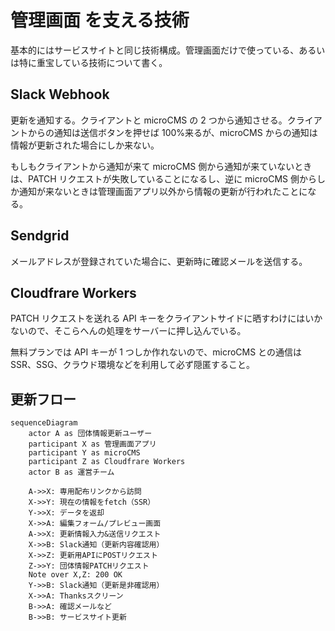 # 管理画面 を支える技術

基本的にはサービスサイトと同じ技術構成。管理画面だけで使っている、あるいは特に重宝している技術について書く。

## Slack Webhook

更新を通知する。クライアントと microCMS の 2 つから通知させる。クライアントからの通知は送信ボタンを押せば 100%来るが、microCMS からの通知は情報が更新された場合にしか来ない。

もしもクライアントから通知が来て microCMS 側から通知が来ていないときは、PATCH リクエストが失敗していることになるし、逆に microCMS 側からしか通知が来ないときは管理画面アプリ以外から情報の更新が行われたことになる。

## Sendgrid

メールアドレスが登録されていた場合に、更新時に確認メールを送信する。

## Cloudfrare Workers

PATCH リクエストを送れる API キーをクライアントサイドに晒すわけにはいかないので、そこらへんの処理をサーバーに押し込んでいる。

無料プランでは API キーが 1 つしか作れないので、microCMS との通信は SSR、SSG、クラウド環境などを利用して必ず隠匿すること。

## 更新フロー

```mermaid
sequenceDiagram
    actor A as 団体情報更新ユーザー
    participant X as 管理画面アプリ
    participant Y as microCMS
    participant Z as Cloudfrare Workers
    actor B as 運営チーム

    A->>X: 専用配布リンクから訪問
    X->>Y: 現在の情報をfetch（SSR）
    Y->>X: データを返却
    X->>A: 編集フォーム/プレビュー画面
    A->>X: 更新情報入力&送信リクエスト
    X->>B: Slack通知（更新内容確認用）
    X->>Z: 更新用APIにPOSTリクエスト
    Z->>Y: 団体情報PATCHリクエスト
    Note over X,Z: 200 OK
    Y->>B: Slack通知（更新是非確認用）
    X->>A: Thanksスクリーン
    B->>A: 確認メールなど
    B->>B: サービスサイト更新
```
